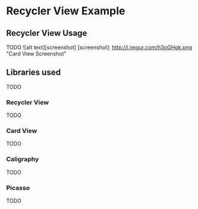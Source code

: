 # Recycler View Example

## Recycler View Usage
TODO
![alt text][screenshot]
[screenshot]: http://i.imgur.com/h3oGHgk.png "Card View Screenshot"
## Libraries used
TODO
### Recycler View
TODO
### Card View
TODO
### Caligraphy
TODO
### Picasso
TODO
